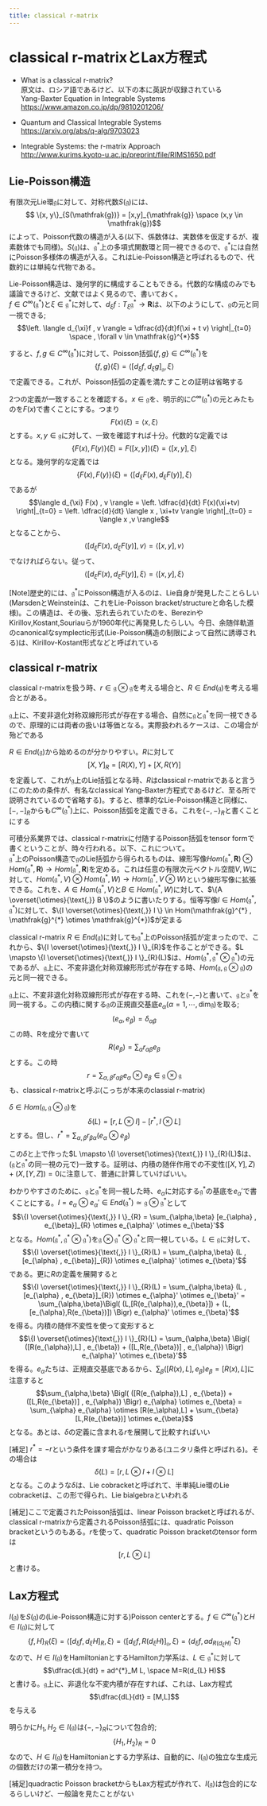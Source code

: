 ```yaml
---
title: classical r-matrix
---
```

# classical r-matrixとLax方程式
- What is a classical r-matrix?\
原文は、ロシア語であるけど、以下の本に英訳が収録されている\
Yang-Baxter Equation in Integrable Systems\
https://www.amazon.co.jp/dp/9810201206/


- Quantum and Classical Integrable Systems\
https://arxiv.org/abs/q-alg/9703023

- Integrable Systems: the r-matrix Approach\
http://www.kurims.kyoto-u.ac.jp/preprint/file/RIMS1650.pdf


## Lie-Poisson構造

有限次元Lie環$\mathfrak{g}$に対して、対称代数$S(\mathfrak{g})$には、
$$ \{x, y\}_{S(\mathfrak{g})} = [x,y]_{\mathfrak{g}} \space (x,y \in \mathfrak{g})$$
によって、Poisson代数の構造が入る(以下、係数体は、実数体を仮定するが、複素数体でも同様)。$S(\mathfrak{g})$は、$\mathfrak{g}^{*}$上の多項式関数環と同一視できるので、$\mathfrak{g}^{*}$には自然にPoisson多様体の構造が入る。これはLie-Poisson構造と呼ばれるもので、代数的には単純な代物である。


Lie-Poisson構造は、幾何学的に構成することもできる。代数的な構成のみでも議論できるけど、文献ではよく見るので、書いておく。\
$f \in C^{\infty}(\mathfrak{g}^{*})$と$\xi \in \mathfrak{g}^{*}$に対して、$d_{\xi}f : T_{\xi} \mathfrak{g}^{*} \to \mathbf{R}$は、以下のようにして、$\mathfrak{g}$の元と同一視できる;
$$\left. \langle d_{\xi}f , v \rangle = \dfrac{d}{dt}f(\xi + t v) \right|_{t=0} \space , \forall v \in \mathfrak{g}^{*}$$

すると、$f,g \in C^{\infty}(\mathfrak{g}^{*})$に対して、Poisson括弧$\{f,g\} \in C^{\infty}(\mathfrak{g}^{*})$を
$$\{f,g\}(\xi) = \langle [d_{\xi} f , d_{\xi}g]_{\mathfrak{g}} , \xi \rangle$$
で定義できる。これが、Poisson括弧の定義を満たすことの証明は省略する


2つの定義が一致することを確認する。$x \in \mathfrak{g}$を、明示的に$C^{\infty}(\mathfrak{g}^{*})$の元とみたものを$F(x)$で書くことにする。つまり
$$F(x)(\xi) = \langle x , \xi \rangle$$
とする。$x,y \in \mathfrak{g}$に対して、一致を確認すれば十分。代数的な定義では
$$\{F(x),F(y)\}(\xi) = F([x,y])(\xi) = \langle [x,y] , \xi \rangle$$
となる。幾何学的な定義では
$$\{F(x),F(y)\}(\xi) = \langle [d_{\xi}F(x) , d_{\xi}F(y)] ,\xi \rangle$$
であるが
$$\langle d_{\xi} F(x) , v \rangle = \left. \dfrac{d}{dt} F(x)(\xi+tv) \right|_{t=0} = \left. \dfrac{d}{dt} \langle x , \xi+tv \rangle \right|_{t=0} = \langle x ,v \rangle$$
となることから、
$$\langle [d_{\xi}F(x) , d_{\xi}F(y)] , v \rangle = \langle [x,y] , v \rangle$$
でなければらない。従って、
$$\langle [d_{\xi}F(x) , d_{\xi}F(y)] , \xi \rangle = \langle [x,y] , \xi \rangle$$


[Note]歴史的には、$\mathfrak{g}^{*}$にPoisson構造が入るのは、Lie自身が発見したことらしい(MarsdenとWeinsteinは、これをLie-Poisson bracket/structureと命名した模様)。この構造は、その後、忘れ去られていたのを、BerezinやKirillov,Kostant,Souriauらが1960年代に再発見したらしい。今日、余随伴軌道のcanonicalなsymplectic形式(Lie-Poisson構造の制限によって自然に誘導される)は、Kirillov-Kostant形式などと呼ばれている


## classical r-matrix
classical r-matrixを扱う時、$r \in \mathfrak{g} \otimes \mathfrak{g}$を考える場合と、$R \in End(\mathfrak{g})$を考える場合とがある。

$\mathfrak{g}$上に、不変非退化対称双線形形式が存在する場合、自然に$\mathfrak{g}$と$\mathfrak{g}^{*}$を同一視できるので、原理的には両者の扱いは等価となる。実際扱われるケースは、この場合が殆どである

$R \in End(\mathfrak{g})$から始めるのが分かりやすい。$R$に対して
$$[X,Y]_{R} = [R(X),Y] + [X,R(Y)]$$
を定義して、これが$\mathfrak{g}$上のLie括弧となる時、$R$はclassical r-matrixであると言う(このための条件が、有名なclassical Yang-Baxter方程式であるけど、至る所で説明されているので省略する)。すると、標準的なLie-Poisson構造と同様に、$[-,-]_{R}$からも$C^{\infty}(\mathfrak{g}^{*})$上に、Poisson括弧を定義できる。これを$\{-,-\}_{R}$と書くことにする


可積分系業界では、classical r-matrixに付随するPoisson括弧をtensor formで書くということが、時々行われる。以下、これについて。\
$\mathfrak{g}^{*}$上のPoisson構造で$\mathfrak{g}$のLie括弧から得られるものは、線形写像$Hom(\mathfrak{g}^{*} , \mathbf{R}) \otimes Hom(\mathfrak{g}^{*} , \mathbf{R}) \to Hom(\mathfrak{g}^{*} , \mathbf{R})$を定める。これは任意の有限次元ベクトル空間$V,W$に対して、$Hom(\mathfrak{g}^{*} , V) \otimes Hom(\mathfrak{g}^{*},W) \to Hom(\mathfrak{g}^{*} , V \otimes W)$という線形写像に拡張できる。これを、$A \in Hom(\mathfrak{g}^{*} , V)$と$B \in Hom(\mathfrak{g}^{*},W)$に対して、$\{A \overset{\otimes}{\text{,}} B \}$のように書いたりする。恒等写像$I \in Hom(\mathfrak{g}^{*} , \mathfrak{g}^{*})$に対して、$\{I \overset{\otimes}{\text{,}} I \} \in Hom(\mathfrak{g}^{*} , \mathfrak{g}^{*} \otimes \mathfrak{g}^{*})$が定まる


classical r-matrix $R \in End(\mathfrak{g})$に対しても$\mathfrak{g}^{*}$上のPoisson括弧が定まったので、これから、$\{I \overset{\otimes}{\text{,}} I \}_{R}$を作ることができる。$L \mapsto \{I \overset{\otimes}{\text{,}} I \}_{R}(L)$は、$Hom(\mathfrak{g}^{*} , \mathfrak{g}^{*} \otimes \mathfrak{g}^{*})$の元であるが、$\mathfrak{g}$上に、不変非退化対称双線形形式が存在する時、$Hom(\mathfrak{g} , \mathfrak{g} \otimes \mathfrak{g})$の元と同一視できる。


$\mathfrak{g}$上に、不変非退化対称双線形形式が存在する時、これを$(- \text{,} -)$と書いて、$\mathfrak{g}$と$\mathfrak{g}^{*}$を同一視する。この内積に関する$\mathfrak{g}$の正規直交基底$e_{\alpha}(\alpha=1 , \cdots , \mathrm{dim} \mathfrak{g})$を取る;
$$(e_{\alpha} , e_{\beta}) = \delta_{\alpha \beta}$$
この時、Rを成分で書いて
$$R(e_{\beta}) = \sum_{\alpha} r_{\alpha \beta} e_{\beta}$$
とする。この時
$$r = \displaystyle \sum_{\alpha,\beta} r_{\alpha \beta} e_{\alpha} \otimes e_{\beta} \in \mathfrak{g} \otimes \mathfrak{g}$$
も、classical r-matrixと呼ぶ(こっちが本来のclassial r-matrix)

$\delta \in Hom(\mathfrak{g} , \mathfrak{g} \otimes \mathfrak{g})$を
$$\delta(L) = [r , L \otimes I] - [r^{*} , I \otimes L]$$
とする。但し、$r^{*} = \sum_{\alpha,\beta} r_{\beta \alpha} (e_{\alpha} \otimes e_{\beta})$


この$\delta$と上で作った$L \mapsto \{I \overset{\otimes}{\text{,}} I \}_{R}(L)$は、($\mathfrak{g}$と$\mathfrak{g}^{*}$の同一視の元で)一致する。証明は、内積の随伴作用での不変性$([X,Y],Z) + (X,[Y,Z]) = 0$に注意して、普通に計算していけばいい。

わかりやすさのために、$\mathfrak{g}$と$\mathfrak{g}^{*}$を同一視した時、$e_{\alpha}$に対応する$\mathfrak{g}^{*}$の基底を$e_{\alpha}'$で書くことにする。$I = e_{\alpha} \otimes e_{\alpha}' \in End(\mathfrak{g}^{*}) \simeq \mathfrak{g} \otimes \mathfrak{g}^{*}$として
$$\{I \overset{\otimes}{\text{,}} I \}_{R} = \sum_{\alpha,\beta} [e_{\alpha} , e_{\beta}]_{R} \otimes e_{\alpha}' \otimes e_{\beta}'$$
となる。$Hom(\mathfrak{g}^{*} , \mathfrak{g}^{*} \otimes \mathfrak{g}^{*})$を$\mathfrak{g} \otimes \mathfrak{g}^{*} \otimes \mathfrak{g}^{*}$と同一視している。$L \in \mathfrak{g}$に対して、
$$\{I \overset{\otimes}{\text{,}} I \}_{R}(L) = \sum_{\alpha,\beta} (L , [e_{\alpha} , e_{\beta}]_{R}) \otimes e_{\alpha}' \otimes e_{\beta}'$$
である。更に$R$の定義を展開すると
$$\{I \overset{\otimes}{\text{,}} I \}_{R}(L) = \sum_{\alpha,\beta} (L , [e_{\alpha} , e_{\beta}]_{R}) \otimes e_{\alpha}' \otimes e_{\beta}' = \sum_{\alpha,\beta}\Bigl( (L,[R(e_{\alpha}),e_{\beta}]) + (L,[e_{\alpha},R(e_{\beta})]) \Bigr) e_{\alpha}' \otimes e_{\beta}'$$
を得る。内積の随伴不変性を使って変形すると
$$\{I \overset{\otimes}{\text{,}} I \}_{R}(L) = \sum_{\alpha,\beta} \Bigl( ([R(e_{\alpha}),L] , e_{\beta}) + ([L,R(e_{\beta})] , e_{\alpha}) \Bigr) e_{\alpha}' \otimes e_{\beta}'$$
を得る。$e_{\alpha}$たちは、正規直交基底であるから、$\sum_{\beta} ([R(x),L] , e_{\beta}) e_{\beta} = [R(x),L]$に注意すると
$$\sum_{\alpha,\beta} \Bigl( ([R(e_{\alpha}),L] , e_{\beta}) + ([L,R(e_{\beta})] , e_{\alpha}) \Bigr) e_{\alpha} \otimes e_{\beta} = \sum_{\alpha} e_{\alpha} \otimes [R(e_\alpha),L] + \sum_{\beta} [L,R(e_{\beta})] \otimes e_{\beta}$$
となる。あとは、$\delta$の定義に含まれる$r$を展開して比較すればいい

[補足] $r^{*}=-r$という条件を課す場合がかなりある(ユニタリ条件と呼ばれる)。その場合は
$$\delta(L) = [r , L \otimes I + I \otimes L]$$
となる。このような$\delta$は、Lie cobracketと呼ばれて、半単純Lie環のLie cobracketは、この形で得られ、Lie bialgebraといわれる

[補足]ここで定義されたPoisson括弧は、linear Poisson bracketと呼ばれるが、classical r-matrixから定義されるPoisson括弧には、quadratic Poisson bracketというのもある。$r$を使って、quadratic Poisson bracketのtensor formは
$$[r , L \otimes L]$$
と書ける。


## Lax方程式

$I(\mathfrak{g})$を$S(\mathfrak{g})$の(Lie-Poisson構造に対する)Poisson centerとする。$f \in C^{\infty}(\mathfrak{g}^{*})$と$H \in I(\mathfrak{g})$に対して
$$\{f, H\}_{R}(\xi) = \langle [d_{\xi}f , d_{\xi} H]_{R} , \xi \rangle = \langle [d_{\xi}f , R(d_{\xi}H)]_{\mathfrak{g}}, \xi \rangle =\langle d_{\xi}f ,ad^{*}_{R(d_{\xi}H)} \xi\rangle$$
なので、$H \in I(\mathfrak{g})$をHamiltonianとするHamilton力学系は、$L \in \mathfrak{g}^{*}$に対して
$$\dfrac{dL}{dt} = ad^{*}_M L, \space M=R(d_{L} H)$$
と書ける。$\mathfrak{g}$上に、非退化な不変内積が存在すれば、これは、Lax方程式
$$\dfrac{dL}{dt} = [M,L]$$
を与える


明らかに$H_1,H_2 \in I(\mathfrak{g})$は$\{-,-\}_{R}$について包合的;
$$\{H_1,H_2\}_{R}=0$$
なので、$H \in I(\mathfrak{g})$をHamiltonianとする力学系は、自動的に、$I(\mathfrak{g})$の独立な生成元の個数だけの第一積分を持つ。


[補足]quadractic Poisson bracketからもLax方程式が作れて、$I(\mathfrak{g})$は包合的になるらしいけど、一般論を見たことがない



